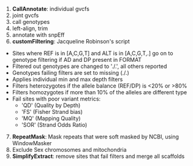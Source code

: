 1. **CallAnnotate**: individual gvcfs
  2. joint gvcfs
  3. call genotypes
  4. left-align, trim
  5. annotate with snpEff
6. **customFiltering**: Jacqueline Robinson's script
  - Sites where REF is in [A,C,G,T] and ALT is in [A,C,G,T,.] go on to genotype filtering if AD and DP present in FORMAT
  - Filtered out genotypes are changed to './.', all others reported
  - Genotypes failing filters are set to missing (./.)
  - Applies individual min and max depth filters
  - Filters heterozygotes if the allele balance (REF/DP) is <20% or >80%
  - Filters homozygotes if more than 10% of the alleles are different type
  - Fail sites with poor variant metrics:
    - 'QD' (Quality by Depth)
    - 'FS' (Fisher Strand bias)
    - 'MQ' (Mapping Quality)
    - 'SOR' (Strand Odds Ratio)
7. **RepeatMask**: Mask repeats that were soft masked by NCBI, using WindowMasker
8. Exclude Sex chromosomes and mitochondria
9. **SimplifyExtract**: remove sites that fail filters and merge all scaffolds
